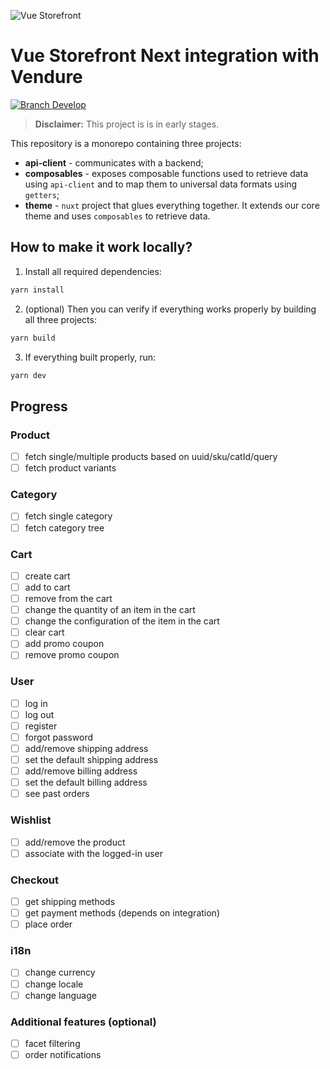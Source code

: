 ![Vue Storefront](https://camo.githubusercontent.com/48c886ac0703e3a46bc0ec963e20f126337229fc/68747470733a2f2f643968687267346d6e767a6f772e636c6f756466726f6e742e6e65742f7777772e76756573746f726566726f6e742e696f2f32383062313964302d6c6f676f2d76735f3062793032633062793032633030303030302e6a7067)

# Vue Storefront Next integration with Vendure

<a href="https://slack.vuestorefront.io">![Branch Develop](https://img.shields.io/badge/community%20chat-slack-FF1493.svg)</a>

> **Disclaimer:** This project is is in early stages.

This repository is a monorepo containing three projects:

- **api-client** - communicates with a backend;
- **composables** - exposes composable functions used to retrieve data using `api-client` and to map them to universal data formats using `getters`;
- **theme** - `nuxt` project that glues everything together. It extends our core theme and uses `composables` to retrieve data.

## How to make it work locally?

1. Install all required dependencies:

```sh
yarn install
```

2. (optional) Then you can verify if everything works properly by building all three projects:

```sh
yarn build
```

3. If everything built properly, run:

```sh
yarn dev
```

## Progress

### Product

- [ ] fetch single/multiple products based on uuid/sku/catId/query
- [ ] fetch product variants

### Category

- [ ] fetch single category
- [ ] fetch category tree

### Cart

- [ ] create cart
- [ ] add to cart
- [ ] remove from the cart
- [ ] change the quantity of an item in the cart
- [ ] change the configuration of the item in the cart
- [ ] clear cart
- [ ] add promo coupon
- [ ] remove promo coupon

### User

- [ ] log in
- [ ] log out
- [ ] register
- [ ] forgot password
- [ ] add/remove shipping address
- [ ] set the default shipping address
- [ ] add/remove billing address
- [ ] set the default billing address
- [ ] see past orders

### Wishlist

- [ ] add/remove the product
- [ ] associate with the logged-in user

### Checkout

- [ ] get shipping methods
- [ ] get payment methods (depends on integration)
- [ ] place order

### i18n

- [ ] change currency
- [ ] change locale
- [ ] change language

### Additional features (optional)

- [ ] facet filtering
- [ ] order notifications

